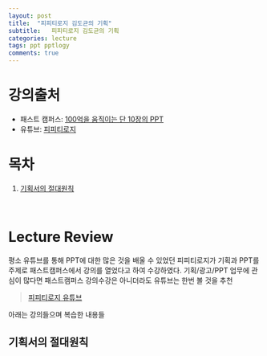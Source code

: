 ```yaml
---
layout: post
title:  "피피티로지 김도균의 기획"
subtitle:   피피티로지 김도균의 기획
categories: lecture
tags: ppt pptlogy 
comments: true
---
```


# 강의출처
- 패스트 캠퍼스: [100억을 움직이는 단 10장의 PPT](https://bit.ly/36DmPmx)
- 유튜브: [피피티로지](https://www.youtube.com/channel/UCowbfOj8HKvTeL6KGIt2waw)

# 목차 
1. [기획서의 절대원칙](##기획서의-절대원칙)

<br>

# Lecture Review
 평소 유튜브를 통해 PPT에 대한 많은 것을 배울 수 있었던 피피티로지가 기획과 PPT를 주제로 패스트캠퍼스에서 강의를 열었다고 하여 수강하였다. 기획/광고/PPT 업무에 관심이 많다면 패스트캠퍼스 강의수강은 아니더라도 유튜브는 한번 볼 것을 추천
 > [피피티로지 유튜브](https://www.youtube.com/channel/UCowbfOj8HKvTeL6KGIt2waw)

아래는 강의들으며 복습한 내용들
<br>

## 기획서의 절대원칙

